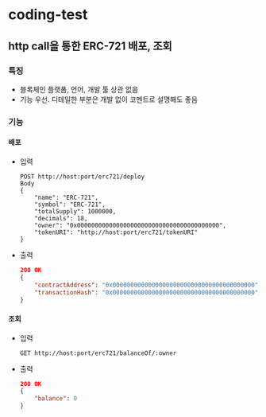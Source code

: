 # coding-test

## http call을 통한 ERC-721 배포, 조회

### 특징

* 블록체인 플랫폼, 언어, 개발 툴 상관 없음
* 기능 우선. 디테일한 부분은 개발 없이 코멘트로 설명해도 좋음

### 기능

#### 배포

* 입력

    ```http
    POST http://host:port/erc721/deploy
    Body
    {
        "name": "ERC-721",
        "symbol": "ERC-721",
        "totalSupply": 1000000,
        "decimals": 18,
        "owner": "0x0000000000000000000000000000000000000000",
        "tokenURI": "http://host:port/erc721/tokenURI"
    }
    ```
* 출력
    ```json
    200 OK
    {
        "contractAddress": "0x0000000000000000000000000000000000000000",
        "transactionHash": "0x0000000000000000000000000000000000000000"
    }
    ```
#### 조회

* 입력
    ```http
    GET http://host:port/erc721/balanceOf/:owner
    ```
* 출력

    ```json
    200 OK
    {
        "balance": 0 
    }
    ```
